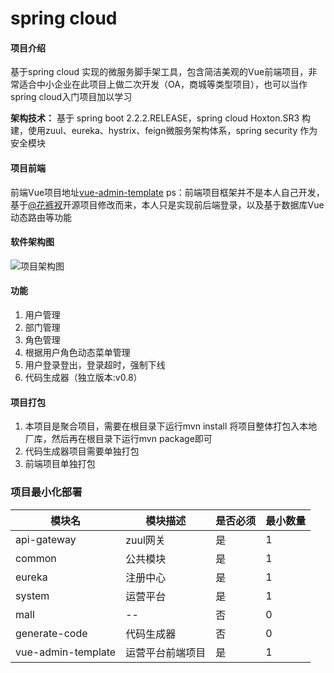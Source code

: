 # spring cloud

#### 项目介绍
基于spring cloud 实现的微服务脚手架工具，包含简洁美观的Vue前端项目，非常适合中小企业在此项目上做二次开发（OA，商城等类型项目），也可以当作spring cloud入门项目加以学习

 **架构技术：** 基于 spring boot 2.2.2.RELEASE，spring cloud Hoxton.SR3 构建，使用zuul、eureka、hystrix、feign微服务架构体系，spring security 作为安全模块

#### 项目前端
前端Vue项目地址[vue-admin-template](http://gitee.com/liaofuxing/vue-admin-template) ps：前端项目框架并不是本人自己开发，基于[@花裤衩](http://gitee.com/panjiachen/vue-admin-template.git)开源项目修改而来，本人只是实现前后端登录，以及基于数据库Vue动态路由等功能


#### 软件架构图
![项目架构图](https://images.gitee.com/uploads/images/2020/0321/115010_6a559f47_2025409.png "项目架构图.png")


#### 功能

1. 用户管理
2. 部门管理
3. 角色管理
4. 根据用户角色动态菜单管理
5. 用户登录登出，登录超时，强制下线
6. 代码生成器（独立版本:v0.8）


#### 项目打包
1. 本项目是聚合项目，需要在根目录下运行mvn install 将项目整体打包入本地厂库，然后再在根目录下运行mvn package即可
2. 代码生成器项目需要单独打包
3. 前端项目单独打包

### 项目最小化部署
| 模块名              | 模块描述          | 是否必须 | 最小数量 |
| ------------------ | ---------------- | -------- | -------- |
| api-gateway        | zuul网关         | 是       | 1        |
| common             | 公共模块         | 是       | 1        |
| eureka             | 注册中心         | 是       | 1        |
| system             | 运营平台         | 是       | 1        |
| mall               | --              | 否       | 0        |
| generate-code      | 代码生成器       | 否       | 0        |
| vue-admin-template | 运营平台前端项目 | 是       | 1        |


